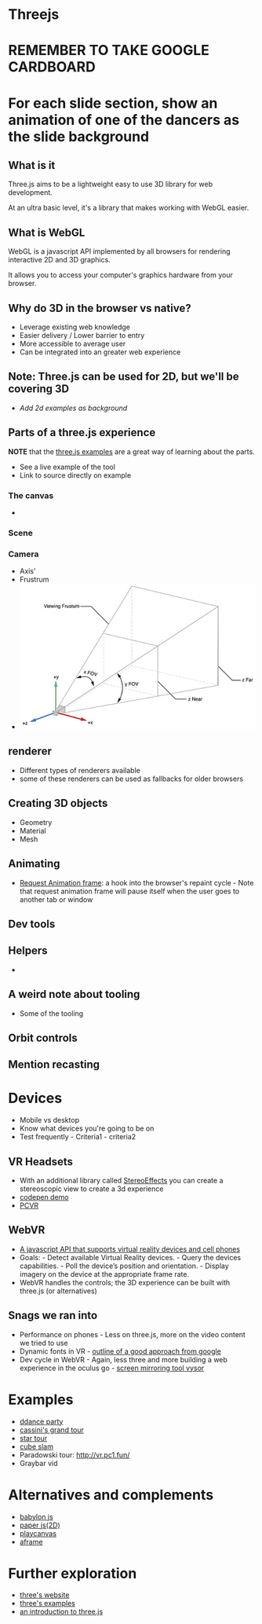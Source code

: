 # Threejs

# REMEMBER TO TAKE GOOGLE CARDBOARD

# For each slide section, show an animation of one of the dancers as the slide background

## What is it

Three.js aims to be a lightweight easy to use 3D library for web development.

At an ultra basic level, it's a library that makes working with WebGL easier.

## What is WebGL

WebGL is a javascript API implemented by all browsers for rendering interactive 2D and 3D graphics.

It allows you to access your computer's graphics hardware from your browser.

## Why do 3D in the browser vs native?

- Leverage existing web knowledge
- Easier delivery / Lower barrier to entry
- More accessible to average user
- Can be integrated into an greater web experience

## Note: Three.js can be used for 2D, but we'll be covering 3D

- _Add 2d examples as background_

## Parts of a three.js experience

**NOTE** that the [three.js examples](https://threejs.org/examples) are a great way of learning about the parts.

- See a live example of the tool
- Link to source directly on example

### The canvas

-

### Scene

### Camera

- Axis'
- Frustrum
- ![](axis-and-frustrum.jpg)

## renderer

- Different types of renderers available
- some of these renderers can be used as fallbacks for older browsers

## Creating 3D objects

- Geometry
- Material
- Mesh

## Animating

- [Request Animation frame](https://developer.mozilla.org/en-US/docs/Web/API/window/requestAnimationFrame): a hook into the browser's repaint cycle - Note that request animation frame will pause itself when the user goes to another tab or window

## Dev tools

## Helpers

-

## A weird note about tooling

- Some of the tooling

## Orbit controls

## Mention recasting

# Devices

- Mobile vs desktop
- Know what devices you're going to be on
- Test frequently - Criteria1 - criteria2

## VR Headsets

- With an additional library called [StereoEffects](https://github.com/mrdoob/three.js/blob/master/examples/js/effects/StereoEffect.js) you can create a stereoscopic view to create a 3d experience
- [codepen demo](https://codepen.io/kyolee310/pen/bpeRmm)
- [PCVR](http://vr.pc1.fun/)

## WebVR

- [A javascript API that supports virtual reality devices and cell phones]()
- Goals: - Detect available Virtual Reality devices. - Query the devices capabilities. - Poll the device’s position and orientation. - Display imagery on the device at the appropriate frame rate.
- WebVR handles the controls; the 3D experience can be built with three.js (or alternatives)

## Snags we ran into

- Performance on phones - Less on three.js, more on the video content we tried to use
- Dynamic fonts in VR - [outline of a good approach from google](https://developers.google.com/web/showcase/2017/within)
- Dev cycle in WebVR - Again, less three and more building a web experience in the oculus go - [screen mirroring tool vysor](https://www.vysor.io/)

# Examples

- [ddance party](https://dddance.party/)
- [cassini's grand tour](https://www.nationalgeographic.com/science/2017/09/cassini-saturn-nasa-3d-grand-tour/)
- [star tour](http://stars.chromeexperiments.com/)
- [cube slam](https://www.cubeslam.com/lrevyq)
- Paradowski tour: http://vr.pc1.fun/
- Graybar vid

# Alternatives and complements

- [babylon js ](https://www.babylonjs.com/)
- [paper js(2D)](http://paperjs.org/)
- [playcanvas](https://playcanvas.com/)
- [aframe](https://aframe.io/)

# Further exploration

- [three's website](https://threejs.org/)
- [three's examples](https://threejs.org/examples/)
- [an introduction to three.js](https://humaan.com/blog/web-3d-graphics-using-three-js/)
